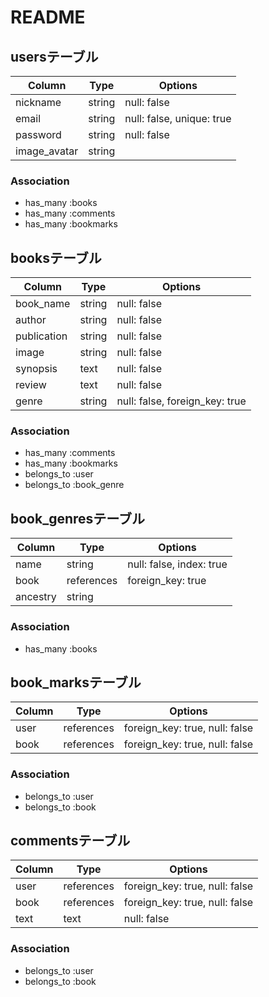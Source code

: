 # README

## usersテーブル
|Column      |Type  |Options    |
|------------|------|-----------|
|nickname    |string|null: false|
|email       |string|null: false, unique: true|
|password    |string|null: false|
|image_avatar|string| |

### Association
- has_many :books
- has_many :comments
- has_many :bookmarks


## booksテーブル
|Column     |Type  |Options    |
|-----------|------|-----------|
|book_name  |string|null: false|
|author     |string|null: false|
|publication|string|null: false|
|image      |string|null: false|
|synopsis   |text  |null: false|
|review     |text  |null: false|
|genre      |string|null: false, foreign_key: true|

### Association
- has_many :comments
- has_many :bookmarks
- belongs_to :user
- belongs_to :book_genre


## book_genresテーブル
|Column  |Type      |Options    |
|--------|----------|-----------|
|name    |string    |null: false, index: true|
|book    |references|foreign_key: true|
|ancestry|string    | |

### Association
- has_many :books


## book_marksテーブル
|Column|Type      |Options    |
|------|----------|-----------|
|user  |references|foreign_key: true, null: false|
|book  |references|foreign_key: true, null: false|

### Association
- belongs_to :user
- belongs_to :book


## commentsテーブル
|Column|Type      |Options    |
|------|----------|-----------|
|user  |references|foreign_key: true, null: false|
|book  |references|foreign_key: true, null: false|
|text  |text      |null: false|

### Association
- belongs_to :user
- belongs_to :book


<!-- 合計 テーブル:5
  users:4
  books:7
  book_genres:3
  [book_marks:Not in operation]
  comments:3
-->